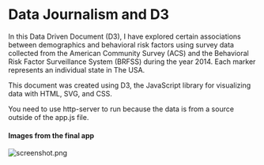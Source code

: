 # Data Journalism and D3

In this Data Driven Document (D3), I have explored certain associations between demographics and behavioral risk factors using survey data collected from the American Community Survey (ACS) and the Behavioral Risk Factor Surveillance System (BRFSS) during the year 2014. Each marker represents an individual state in The USA. 

This document was created using D3, the JavaScript library for visualizing data with HTML, SVG, and CSS.


You need to use http-server to run because the data is from a source outside of the app.js file.

#### Images from the final app
![screenshot.png](images/screenshot.png)


